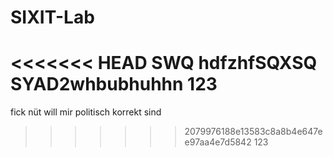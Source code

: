 # SIXIT-Lab
<<<<<<< HEAD
SWQ
hdfzhfSQXSQ SYAD2whbubhuhhn 123
=======
fick nüt will mir politisch korrekt sind    
>>>>>>> 2079976188e13583c8a8b4e647ee97aa4e7d5842
123